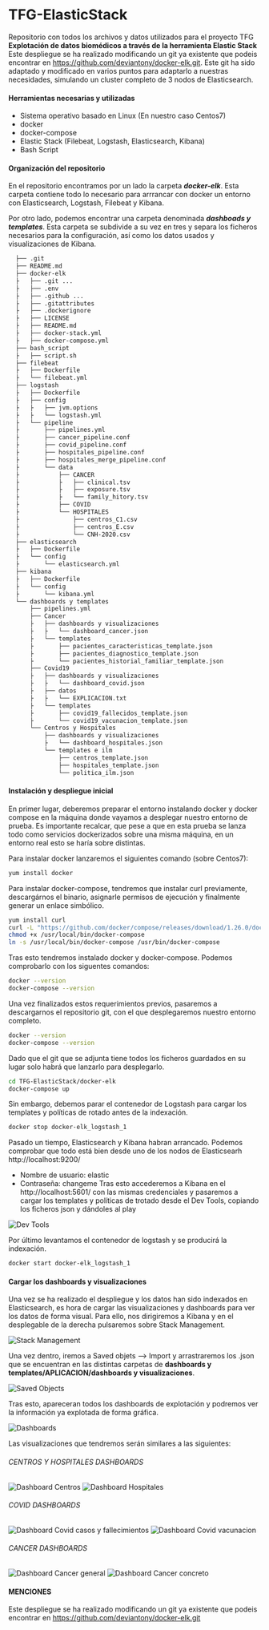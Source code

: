 # TFG-ElasticStack
Repositorio con todos los archivos y datos utilizados para el proyecto TFG **__Explotación de datos biomédicos a través de la herramienta Elastic Stack__**
Este despliegue se ha realizado modificando un git ya existente que podeis encontrar en https://github.com/deviantony/docker-elk.git. Este git ha sido adaptado y modificado en varios puntos para adaptarlo a nuestras necesidades, simulando un cluster completo de 3 nodos de Elasticsearch.

#### Herramientas necesarias y utilizadas
  - Sistema operativo basado en Linux (En nuestro caso Centos7)
  - docker
  - docker-compose
  - Elastic Stack (Filebeat, Logstash, Elasticsearch, Kibana)
  - Bash Script

#### Organización del repositorio
En el repositorio encontramos por un lado la carpeta **_docker-elk_**. Esta carpeta contiene todo lo necesario para arrrancar con docker un entorno con Elasticsearch, Logstash, Filebeat y Kibana.

Por otro lado, podemos encontrar una carpeta denominada **_dashboads y templates_**. Esta carpeta se subdivide a su vez en tres y separa los ficheros necesarios para la configuración, así como los datos usados y visualizaciones de Kibana.

```bash
  ├── .git
  ├── README.md
  ├── docker-elk
  ├   ├── .git ...
  ├   ├── .env
  ├   ├── .github ...
  ├   ├── .gitattributes
  ├   ├── .dockerignore
  ├   ├── LICENSE
  ├   ├── README.md
  ├   ├── docker-stack.yml
  ├   ├── docker-compose.yml
  ├── bash_script
  ├   ├── script.sh
  ├── filebeat
  ├   ├── Dockerfile
  ├   └── filebeat.yml
  ├── logstash
  ├   ├── Dockerfile
  ├   ├── config
  ├   ├   ├── jvm.options
  ├   ├   └── logstash.yml
  ├   └── pipeline
  ├       ├── pipelines.yml
  ├       ├── cancer_pipeline.conf
  ├       ├── covid_pipeline.conf
  ├       ├── hospitales_pipeline.conf
  ├       ├── hospitales_merge_pipeline.conf
  ├       └── data
  ├           ├── CANCER
  ├           ├   ├── clinical.tsv
  ├           ├   ├── exposure.tsv
  ├           ├   └── family_hitory.tsv
  ├           ├── COVID
  ├           └── HOSPITALES
  ├               ├── centros_C1.csv
  ├               ├── centros_E.csv
  ├               └── CNH-2020.csv
  ├── elasticsearch
  ├   ├── Dockerfile
  ├   └── config
  ├       └── elasticsearch.yml
  ├── kibana
  ├   ├── Dockerfile
  ├   └── config
  ├       └── kibana.yml
  └── dashboards y templates
      ├── pipelines.yml
      ├── Cancer
      ├   ├── dashboards y visualizaciones
      ├   ├   └── dashboard_cancer.json
      ├   └── templates
      ├       ├── pacientes_caracteristicas_template.json
      ├       ├── pacientes_diagnostico_template.json
      ├       └── pacientes_historial_familiar_template.json
      ├── Covid19
      ├   ├── dashboards y visualizaciones
      ├   ├   └── dashboard_covid.json
      ├   ├── datos
      ├   ├   └── EXPLICACION.txt
      ├   └── templates
      ├       ├── covid19_fallecidos_template.json
      ├       └── covid19_vacunacion_template.json
      └── Centros y Hospitales
          ├── dashboards y visualizaciones
          ├   └── dashboard_hospitales.json
          └── templates e ilm
              ├── centros_template.json
              ├── hospitales_template.json
              └── politica_ilm.json
```

#### Instalación y despliegue inicial
En primer lugar, deberemos preparar el entorno instalando docker y docker compose en la máquina donde vayamos a desplegar nuestro entorno de prueba.
Es importante recalcar, que pese a que en esta prueba se lanza todo como servicios dockerizados sobre una misma máquina, en un entorno real esto se haría sobre distintas.

Para instalar docker lanzaremos el siguientes comando (sobre Centos7):
```bash
yum install docker
```

Para instalar docker-compose, tendremos que instalar curl previamente, descargárnos el binario, asignarle permisos de ejecución y finalmente generar un enlace simbólico.
```bash
yum install curl
curl -L "https://github.com/docker/compose/releases/download/1.26.0/docker-compose-$(uname -s)-$(uname -m)" -o /usr/local/bin/docker-compose
chmod +x /usr/local/bin/docker-compose
ln -s /usr/local/bin/docker-compose /usr/bin/docker-compose
```

Tras esto tendremos instalado docker y docker-compose. Podemos comprobarlo con los siguentes comandos:
```bash
docker --version
docker-compose --version
```
Una vez finalizados estos requerimientos previos, pasaremos a descargarnos el repositorio git, con el que desplegaremos nuestro entorno completo.
```bash
docker --version
docker-compose --version
```

Dado que el git que se adjunta tiene todos los ficheros guardados en su lugar solo habrá que lanzarlo para desplegarlo.
```bash
cd TFG-ElasticStack/docker-elk
docker-compose up
```
Sin embargo, debemos parar el contenedor de Logstash para cargar los templates y políticas de rotado antes de la indexación.
```bash
docker stop docker-elk_logstash_1
```
Pasado un tiempo, Elasticsearch y Kibana habran arrancado. Podemos comprobar que todo está bien desde uno de los nodos de Elasticsearh http://localhost:9200/ 
  - Nombre de usuario: elastic
  - Contraseña: changeme
Tras esto accederemos a Kibana en el http://localhost:5601/ con las mismas credenciales y pasaremos a cargar los templates y políticas de trotado desde el Dev Tools, copiando los ficheros json y dándoles al play

![Dev Tools](https://github.com/Soniarpb/TFG-ElasticStack/blob/main/Imagenes-readme/DevTools.png)

Por último levantamos el contenedor de logstash y se producirá la indexación.
```bash
docker start docker-elk_logstash_1
```

#### Cargar los dashboards y visualizaciones
Una vez se ha realizado el despliegue y los datos han sido indexados en Elasticsearch, es hora de cargar las visualizaciones y dashboards para ver los datos de forma visual.
Para ello, nos dirigiremos a Kibana y en el desplegable de la derecha pulsaremos sobre Stack Management.

![Stack Management](https://github.com/Soniarpb/TFG-ElasticStack/blob/main/Imagenes-readme/Stack%20Management.png)


Una vez dentro, iremos a Saved objets --> Import y arrastraremos los .json que se encuentran en las distintas carpetas de **dashboards y templates/APLICACION/dashboards y visualizaciones**.

![Saved Objects](https://github.com/Soniarpb/TFG-ElasticStack/blob/main/Imagenes-readme/Saved%20Objects.png)

Tras esto, apareceran todos los dashboards de explotación y podremos ver la información ya explotada de forma gráfica.

![Dashboards](https://github.com/Soniarpb/TFG-ElasticStack/blob/main/Imagenes-readme/Dashboards.png)

Las visualizaciones que tendremos serán similares a las siguientes:
###### CENTROS Y HOSPITALES DASHBOARDS
![Dashboard Centros](https://github.com/Soniarpb/TFG-ElasticStack/blob/main/Imagenes-readme/dashboard%20centros%20y%20hospitales.PNG)
![Dashboard Hospitales](https://github.com/Soniarpb/TFG-ElasticStack/blob/main/Imagenes-readme/dashboard%20hospitales.png)



###### COVID DASHBOARDS
![Dashboard Covid casos y fallecimientos](https://github.com/Soniarpb/TFG-ElasticStack/blob/main/Imagenes-readme/dashboard%20casos%20y%20fallecimientos.png)
![Dashboard Covid vacunacion](https://github.com/Soniarpb/TFG-ElasticStack/blob/main/Imagenes-readme/dashboard%20vacunaci%C3%B3n.png)



###### CANCER DASHBOARDS
![Dashboard Cancer general](https://github.com/Soniarpb/TFG-ElasticStack/blob/main/Imagenes-readme/dashboard%20cancer%20general.png)
![Dashboard Cancer concreto](https://github.com/Soniarpb/TFG-ElasticStack/blob/main/Imagenes-readme/dashboard%20cancer%20concreto.png)

#### MENCIONES
Este despliegue se ha realizado modificando un git ya existente que podeis encontrar en https://github.com/deviantony/docker-elk.git
